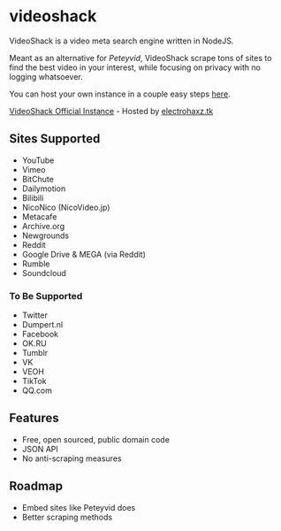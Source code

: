 # videoshack
VideoShack is a video meta search engine written in NodeJS.

Meant as an alternative for *Peteyvid*, VideoShack scrape tons of sites to find the best video in your interest, while focusing on privacy with no logging whatsoever.

You can host your own instance in a couple easy steps [here](./documentation/installation/README.md).

[VideoShack Official Instance](https://videoshack.org) - Hosted by [electrohaxz.tk](https://host.electrohaxz.tk)

## Sites Supported
- YouTube
- Vimeo
- BitChute
- Dailymotion
- Bilibili
- NicoNico (NicoVideo.jp)
- Metacafe
- Archive.org
- Newgrounds
- Reddit
- Google Drive & MEGA (via Reddit)
- Rumble
- Soundcloud

### To Be Supported
- Twitter
- Dumpert.nl
- Facebook
- OK.RU
- Tumblr
- VK
- VEOH
- TikTok
- QQ.com

## Features
- Free, open sourced, public domain code
- JSON API
- No anti-scraping measures

## Roadmap
- Embed sites like Peteyvid does
- Better scraping methods